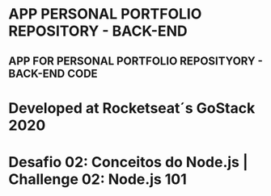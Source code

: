 # APP PERSONAL PORTFOLIO REPOSITORY - BACK-END
## APP FOR PERSONAL PORTFOLIO REPOSITYORY - BACK-END CODE

# Developed at Rocketseat´s GoStack 2020
# Desafio 02: Conceitos do Node.js | Challenge 02: Node.js 101
